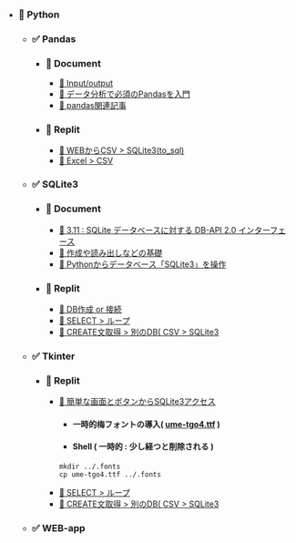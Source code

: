 - ### 📗 Python
  - ### ✅ Pandas
    - ### 🔶 Document
      - [📰 Input/output](https://pandas.pydata.org/docs/reference/io.html)
      - [📰 データ分析で必須のPandasを入門](https://aiacademy.jp/media/?p=152)
      - [📰 pandas関連記事](https://note.nkmk.me/python-pandas-post-summary/)
    - ### 🔶 Replit
      - [📕 WEBからCSV > SQLite3(to_sql)](https://replit.com/@sworc/py-pandas-csv-sqlite3)
      - [📕 Excel > CSV](https://replit.com/@sworc/py-pandas-excel-csv)
  - ### ✅ SQLite3
    - ### 🔶 Document
      - [📰 3.11 : SQLite データベースに対する DB-API 2.0 インターフェース](https://docs.python.org/ja/3.11/library/sqlite3.html)
      - [📰 作成や読み出しなどの基礎](https://qiita.com/saira/items/e08c8849cea6c3b5eb0c)
      - [📰 Pythonからデータベース「SQLite3」を操作](https://proengineer.internous.co.jp/content/columnfeature/20735)
    - ### 🔶 Replit
      - [📕 DB作成 or 接続](https://replit.com/@sworc/py-sqlite3-create)
      - [📕 SELECT > ループ](https://replit.com/@sworc/py-sqlite3-01)
      - [📕 CREATE文取得 > 別のDB( CSV > SQLite3 ](https://replit.com/@sworc/py-sqlite3-02)
  - ### ✅ Tkinter
    - ### 🔶 Replit
      - [📕 簡単な画面とボタンからSQLite3アクセス](https://replit.com/@sworc/py-click-button-01)
        - #### 一時的梅フォントの導入( [ume-tgo4.ttf](https://cute-freefont.flop.jp/ume_gothic.html) )
        - #### Shell ( 一時的 : 少し経つと削除される )
        ```
        mkdir ../.fonts
        cp ume-tgo4.ttf ../.fonts
        ``` 
      - [📕 SELECT > ループ](https://replit.com/@sworc/py-sqlite3-01)
      - [📕 CREATE文取得 > 別のDB( CSV > SQLite3 ](https://replit.com/@sworc/py-sqlite3-02)
  - ### ✅ WEB-app
